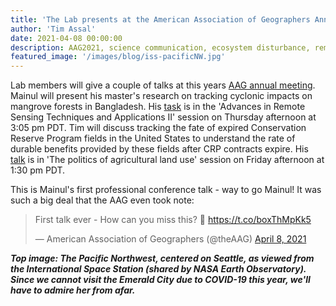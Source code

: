 ```yaml
---
title: 'The Lab presents at the American Association of Geographers Annual Meeting'
author: 'Tim Assal'
date: 2021-04-08 00:00:00
description: AAG2021, science communication, ecosystem disturbance, remote sensing, agroecosystems  
featured_image: '/images/blog/iss-pacificNW.jpg'
---
```


Lab members will give a couple of talks at this years [AAG annual meeting](https://www2.aag.org/aagannualmeeting/). Mainul will present his master's research on tracking cyclonic impacts on mangrove forests in Bangladesh. His [task](https://bit.ly/3mt18Mw) is in the 'Advances in Remote Sensing Techniques and Applications II' session on Thursday afternoon at 3:05 pm PDT. Tim will discuss tracking the fate of expired Conservation Reserve Program fields in the United States to understand the rate of durable benefits provided by these fields after CRP contracts expire. His [talk](https://bit.ly/2Q7DNDW) is in 'The politics of agricultural land use' session on Friday afternoon at 1:30 pm PDT. 

This is Mainul's first professional conference talk - way to go Mainul! It was such a big deal that the AAG even took note: 

<blockquote class="twitter-tweet"><p lang="en" dir="ltr">First talk ever - How can you miss this? 💯 <a href="https://t.co/boxThMpKk5">https://t.co/boxThMpKk5</a></p>&mdash; American Association of Geographers (@theAAG) <a href="https://twitter.com/theAAG/status/1380277204811198467?ref_src=twsrc%5Etfw">April 8, 2021</a></blockquote> <script async src="https://platform.twitter.com/widgets.js" charset="utf-8"></script> 

***Top image: The Pacific Northwest, centered on Seattle, as viewed from the International Space Station (shared by NASA Earth Observatory). Since we cannot visit the Emerald City due to COVID-19 this year, we'll have to admire her from afar.***


